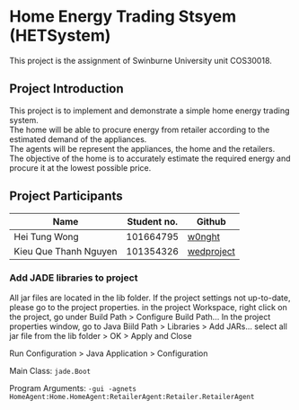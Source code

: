 # Home Energy Trading Stsyem (HETSystem)
This project is the assignment of Swinburne University unit COS30018.

## Project Introduction
This project is to implement and demonstrate a simple home energy trading system. </br>
The home will be able to procure energy from retailer according to the estimated demand of the appliances. </br>
The agents will be represent the appliances, the home and the retailers.</br>
The objective of the home is to accurately estimate the required energy and procure it at the lowest possible price.</br>

## Project Participants
| Name                  | Student no.    |                     Github                   |
| --------------------- | -------------- |----------------------------------------------|
| Hei Tung Wong         |    101664795   | [w0nght](https://github.com/w0nght)          |
| Kieu Que Thanh Nguyen |    101354326   | [wedproject](https://github.com/wedproject)  |

### Add JADE libraries to project
All jar files are located in the lib folder. 
If the project settings not up-to-date, please go to the project properties.
in the project Workspace, right click on the project, go under Build Path > Configure Build Path...
In the project properties window, go to Java Biild Path > Libraries > Add JARs...
select all jar file from the lib folder > OK > Apply and Close 

Run Configuration > Java Application > Configuration

Main Class: `jade.Boot`

Program Arguments: `-gui -agnets HomeAgent:Home.HomeAgent:RetailerAgent:Retailer.RetailerAgent`
